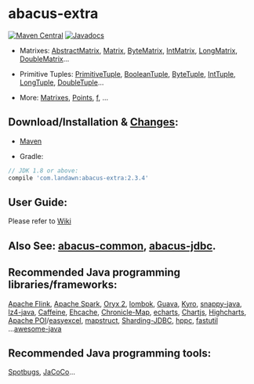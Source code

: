 # abacus-extra 
 
[![Maven Central](https://img.shields.io/maven-central/v/com.landawn/abacus-extra.svg)](https://maven-badges.herokuapp.com/maven-central/com.landawn/abacus-extra/)
[![Javadocs](https://img.shields.io/badge/javadoc-2.3.4-brightgreen.svg)](https://www.javadoc.io/doc/com.landawn/abacus-extra/2.3.4/index.html)


* Matrixes: 
[AbstractMatrix](https://htmlpreview.github.io/?https://github.com/landawn/abacus-extra/blob/master/docs/AbstractMatrix_view.html), 
[Matrix](https://htmlpreview.github.io/?https://github.com/landawn/abacus-extra/blob/master/docs/Matrix_view.html), 
[ByteMatrix](https://htmlpreview.github.io/?https://github.com/landawn/abacus-extra/blob/master/docs/ByteMatrix_view.html), 
[IntMatrix](https://htmlpreview.github.io/?https://github.com/landawn/abacus-extra/blob/master/docs/IntMatrix_view.html), 
[LongMatrix](https://htmlpreview.github.io/?https://github.com/landawn/abacus-extra/blob/master/docs/LongMatrix_view.html), 
[DoubleMatrix](https://htmlpreview.github.io/?https://github.com/landawn/abacus-extra/blob/master/docs/DoubleMatrix_view.html)...

* Primitive Tuples: 
[PrimitiveTuple](https://htmlpreview.github.io/?https://github.com/landawn/abacus-extra/blob/master/docs/PrimitiveTuple_view.html), 
[BooleanTuple](https://htmlpreview.github.io/?https://github.com/landawn/abacus-extra/blob/master/docs/BooleanTuple_view.html), 
[ByteTuple](https://htmlpreview.github.io/?https://github.com/landawn/abacus-extra/blob/master/docs/ByteTuple_view.html), 
[IntTuple](https://htmlpreview.github.io/?https://github.com/landawn/abacus-extra/blob/master/docs/IntTuple_view.html), 
[LongTuple](https://htmlpreview.github.io/?https://github.com/landawn/abacus-extra/blob/master/docs/LongTuple_view.html), 
[DoubleTuple](https://htmlpreview.github.io/?https://github.com/landawn/abacus-extra/blob/master/docs/DoubleTuple_view.html)...

* More: [Matrixes](https://htmlpreview.github.io/?https://github.com/landawn/abacus-extra/blob/master/docs/Matrixes_view.html), 
[Points](https://htmlpreview.github.io/?https://github.com/landawn/abacus-extra/blob/master/docs/Points_view.html), 
[f](https://htmlpreview.github.io/?https://github.com/landawn/abacus-extra/blob/master/docs/f_view.html), ...


## Download/Installation & [Changes](https://github.com/landawn/abacus-extra/blob/master/CHANGES.md):

* [Maven](http://search.maven.org/#search%7Cga%7C1%7Cg%3A%22com.landawn%22)

* Gradle:
```gradle
// JDK 1.8 or above:
compile 'com.landawn:abacus-extra:2.3.4'
```


## User Guide:
Please refer to [Wiki](https://github.com/landawn/abacus-extra/wiki)


## Also See: [abacus-common](https://github.com/landawn/abacus-common), [abacus-jdbc](https://github.com/landawn/abacus-jdbc).


## Recommended Java programming libraries/frameworks:
[Apache Flink](https://flink.apache.org/), 
[Apache Spark](https://spark.apache.org/), 
[Oryx 2](http://oryx.io/), 
[lombok](https://github.com/rzwitserloot/lombok), [Guava](https://github.com/google/guava), [Kyro](https://github.com/EsotericSoftware/kryo), [snappy-java](https://github.com/xerial/snappy-java), [lz4-java](https://github.com/lz4/lz4-java), [Caffeine](https://github.com/ben-manes/caffeine), [Ehcache](http://www.ehcache.org/), [Chronicle-Map](https://github.com/OpenHFT/Chronicle-Map), [echarts](https://github.com/apache/incubator-echarts), 
[Chartjs](https://github.com/chartjs/Chart.js), [Highcharts](https://www.highcharts.com/blog/products/highcharts/), [Apache POI](https://github.com/apache/poi)/[easyexcel](https://github.com/alibaba/easyexcel), [mapstruct](https://github.com/mapstruct/mapstruct), [Sharding-JDBC](https://github.com/apache/incubator-shardingsphere), [hppc](https://github.com/carrotsearch/hppc), [fastutil](https://github.com/vigna/fastutil) ...[awesome-java](https://github.com/akullpp/awesome-java)

## Recommended Java programming tools:
[Spotbugs](https://github.com/spotbugs/spotbugs), [JaCoCo](https://www.eclemma.org/jacoco/)...